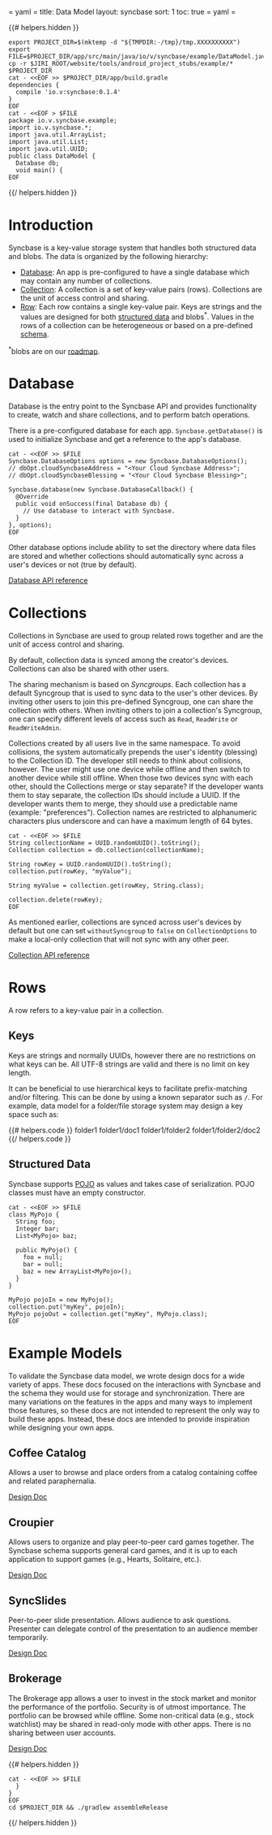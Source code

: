 = yaml =
title: Data Model
layout: syncbase
sort: 1
toc: true
= yaml =

{{# helpers.hidden }}
<!-- @setupEnvironment @test -->
```
export PROJECT_DIR=$(mktemp -d "${TMPDIR:-/tmp}/tmp.XXXXXXXXXX")
export FILE=$PROJECT_DIR/app/src/main/java/io/v/syncbase/example/DataModel.java
cp -r $JIRI_ROOT/website/tools/android_project_stubs/example/* $PROJECT_DIR
cat - <<EOF >> $PROJECT_DIR/app/build.gradle
dependencies {
  compile 'io.v:syncbase:0.1.4'
}
EOF
cat - <<EOF > $FILE
package io.v.syncbase.example;
import io.v.syncbase.*;
import java.util.ArrayList;
import java.util.List;
import java.util.UUID;
public class DataModel {
  Database db;
  void main() {
EOF
```
{{/ helpers.hidden }}

# Introduction
Syncbase is a key-value storage system that handles both structured data and
blobs. The data is organized by the following hierarchy:

* [Database](#database): An app is pre-configured to have a single database
which may contain any number of collections.
* [Collection](#collections): A collection is a set of key-value pairs
(rows). Collections are the unit of access control and sharing.
* [Row](#rows): Each row contains a single key-value pair. Keys are strings and
the values are designed for both [structured data](#structured-data) and
blobs<sup>\*</sup>. Values in the rows of a collection can be heterogeneous
or based on a pre-defined [schema](#schema).

<sup>\*</sup>blobs are on our [roadmap](/community/roadmap.html).

# Database
Database is the entry point to the Syncbase API and provides functionality to
create, watch and share collections, and to perform batch operations.

There is a pre-configured database for each app. `Syncbase.getDatabase()` is
used to initialize Syncbase and get a reference to the app's database.

<!-- @createDatabase @test -->
```
cat - <<EOF >> $FILE
Syncbase.DatabaseOptions options = new Syncbase.DatabaseOptions();
// dbOpt.cloudSyncbaseAddress = "<Your Cloud Syncbase Address>";
// dbOpt.cloudSyncbaseBlessing = "<Your Cloud Syncbase Blessing>";

Syncbase.database(new Syncbase.DatabaseCallback() {
  @Override
  public void onSuccess(final Database db) {
    // Use database to interact with Syncbase.
  }
}, options);
EOF
```

Other database options include ability to set the directory where data files
are stored and whether collections should automatically sync across a user's
devices or not (true by default).

[Database API reference](/syncbase/api-reference.html#database)


# Collections

Collections in Syncbase are used to group related rows together and are the
unit of access control and sharing.

By default, collection data is synced among the creator's devices. Collections
can also be shared with other users.

The sharing mechanism is based on *Syncgroups*. Each collection has a default
Syncgroup that is used to sync data to the user's other devices. By inviting
other users to join this pre-defined Syncgroup, one can share the collection
with others. When inviting others to join a collection's Syncgroup, one can
specify different levels of access such as `Read`, `ReadWrite` or
`ReadWriteAdmin`.

Collections created by all users live in the same namespace. To avoid collisions,
the system automatically prepends the user's identity (blessing) to the
Collection ID. The developer still needs to think about collisions, however.
The user might use one device while offline and then switch to another device
while still offline. When those two devices sync with each other, should the
Collections merge or stay separate? If the developer wants them to stay separate,
the collection IDs should include a UUID. If the developer wants them to merge,
they should use a predictable name (example: "preferences"). Collection names
are restricted to alphanumeric characters plus underscore and can have a maximum
length of 64 bytes.

<!-- @createCollection @test -->
```
cat - <<EOF >> $FILE
String collectionName = UUID.randomUUID().toString();
Collection collection = db.collection(collectionName);

String rowKey = UUID.randomUUID().toString();
collection.put(rowKey, "myValue");

String myValue = collection.get(rowKey, String.class);

collection.delete(rowKey);
EOF
```

As mentioned earlier, collections are synced across user's devices by default
but one can set `withoutSyncgroup` to `false` on
`CollectionOptions` to make a local-only collection that will not sync with
any other peer.

[Collection API reference](/syncbase/api-reference.html#collection)


# Rows

A row refers to a key-value pair in a collection.

## Keys

Keys are strings and normally UUIDs, however there are no restrictions on what
keys can be. All UTF-8 strings are valid and there is no limit on key length.

It can be beneficial to use hierarchical keys to facilitate prefix-matching
and/or filtering. This can be done by using a known separator such as `/`.
For example, data model for a folder/file storage system may design a key space
such as:

{{# helpers.code }}
folder1
folder1/doc1
folder1/folder2
folder1/folder2/doc2
{{/ helpers.code }}

## Structured Data

Syncbase supports [POJO](https://en.wikipedia.org/wiki/Plain_Old_Java_Object)
as values and takes case of serialization. POJO classes must have an empty
constructor.

<!-- @addPojoToCollection @test -->
```
cat - <<EOF >> $FILE
class MyPojo {
  String foo;
  Integer bar;
  List<MyPojo> baz;

  public MyPojo() {
    foo = null;
    bar = null;
    baz = new ArrayList<MyPojo>();
  }
}

MyPojo pojoIn = new MyPojo();
collection.put("myKey", pojoIn);
MyPojo pojoOut = collection.get("myKey", MyPojo.class);
EOF
```

# Example Models

To validate the Syncbase data model, we wrote design docs for a wide variety of
apps. These docs focused on the interactions with Syncbase and the schema they
would use for storage and synchronization. There are many variations on the
features in the apps and many ways to implement those features, so these docs
are not intended to represent the only way to build these apps. Instead, these
docs are intended to provide inspiration while designing your own apps.

## Coffee Catalog

Allows a user to browse and place orders from a catalog containing coffee and
related paraphernalia.

[Design Doc](/syncbase/designdocs/coffee-catalog.html)

## Croupier

Allows users to organize and play peer-to-peer card games together.
The Syncbase schema supports general card games, and it is up to each
application to support games (e.g., Hearts, Solitaire, etc.).

[Design Doc](/syncbase/designdocs/croupier.html)

## SyncSlides

Peer-to-peer slide presentation.  Allows audience to ask questions.
Presenter can delegate control of the presentation to an audience member
temporarily.

[Design Doc](/syncbase/designdocs/syncslides.html)

## Brokerage

The Brokerage app allows a user to invest in the stock market and monitor the
performance of the portfolio.  Security is of utmost importance.
The portfolio can be browsed while offline.  Some non-critical data
(e.g., stock watchlist) may be shared in read-only mode with other apps.
There is no sharing between user accounts.

[Design Doc](/syncbase/designdocs/brokerage.html)

{{# helpers.hidden }}
<!-- @compileSnippets_mayTakeMinutes @test -->
```
cat - <<EOF >> $FILE
  }
}
EOF
cd $PROJECT_DIR && ./gradlew assembleRelease
```
{{/ helpers.hidden }}
